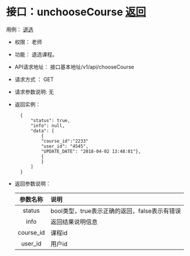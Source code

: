﻿<!-- markdownlint-disable MD033-->
<!-- 禁止MD033类型的警告 https://www.npmjs.com/package/markdownlint -->

# 接口：unchooseCourse [返回](../README.md)
用例： [退选](../用例/退选.md)

- 权限：
    老师

- 功能：
    退选课程。

- API请求地址：
   接口基本地址/v1/api/chooseCourse

- 请求方式 ：
    GET

- 请求参数说明:
    无

- 返回实例：

        {
            "status": true,
            "info": null,
            "data": [
                {
                "course_id":"2233"
                "user_id": "4545",
                "UPDATE_DATE": "2018-04-02 13:48:01"},
                {
                }
            ]
        }


- 返回参数说明：

  |参数名称|说明|
  |:---------:|:--------------------------------------------------------|
  |status|bool类型，true表示正确的返回，false表示有错误|
  |info|返回结果说明信息|
  |course_id |课程id|
  |user_id|用户id|
